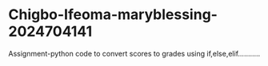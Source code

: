 # Chigbo-Ifeoma-maryblessing-2024704141
Assignment-python code to convert scores to grades using if,else,elif...........
